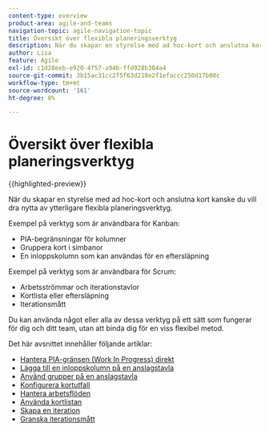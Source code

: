 ```yaml
---
content-type: overview
product-area: agile-and-teams
navigation-topic: agile-navigation-topic
title: Översikt över flexibla planeringsverktyg
description: När du skapar en styrelse med ad hoc-kort och anslutna kort kanske du vill utnyttja de extra flexibla planeringsverktygen i ritytorna.
author: Lisa
feature: Agile
exl-id: c1d28eeb-e920-4f57-a94b-ffd928b384a4
source-git-commit: 3b15ac31cc2f5f63d218e2f1efaccc250d17b00c
workflow-type: tm+mt
source-wordcount: '161'
ht-degree: 0%

---
```


# Översikt över flexibla planeringsverktyg

{{highlighted-preview}}

När du skapar en styrelse med ad hoc-kort och anslutna kort kanske du vill dra nytta av ytterligare flexibla planeringsverktyg.

Exempel på verktyg som är användbara för Kanban:

* PIA-begränsningar för kolumner
* Gruppera kort i simbanor
* En inloppskolumn som kan användas för en eftersläpning

<div class="preview">

Exempel på verktyg som är användbara för Scrum:

* Arbetsströmmar och iterationstavlor
* Kortlista eller eftersläpning
* Iterationsmått

</div>

Du kan använda något eller alla av dessa verktyg på ett sätt som fungerar för dig och ditt team, utan att binda dig för en viss flexibel metod.

Det här avsnittet innehåller följande artiklar:

* [Hantera PIA-gränsen (Work In Progress) direkt](/help/quicksilver/agile/use-boards-agile-planning-tools/manage-wip-limit-on-board.md)
* [Lägga till en inloppskolumn på en anslagstavla](/help/quicksilver/agile/use-boards-agile-planning-tools/add-intake-column-to-board.md)
* [Använd grupper på en anslagstavla](/help/quicksilver/agile/use-boards-agile-planning-tools/group-cards-on-board.md)
* [Konfigurera kortutfall](/help/quicksilver/agile/use-boards-agile-planning-tools/configure-card-falloff.md)
* [Hantera arbetsflöden](/help/quicksilver/agile/use-boards-agile-planning-tools/manage-collections.md)
* [Använda kortlistan](/help/quicksilver/agile/use-boards-agile-planning-tools/use-card-list.md)
* [Skapa en iteration](/help/quicksilver/agile/use-boards-agile-planning-tools/create-an-iteration.md)
* [Granska iterationsmått](/help/quicksilver/agile/use-boards-agile-planning-tools/review-iteration-metrics.md)
